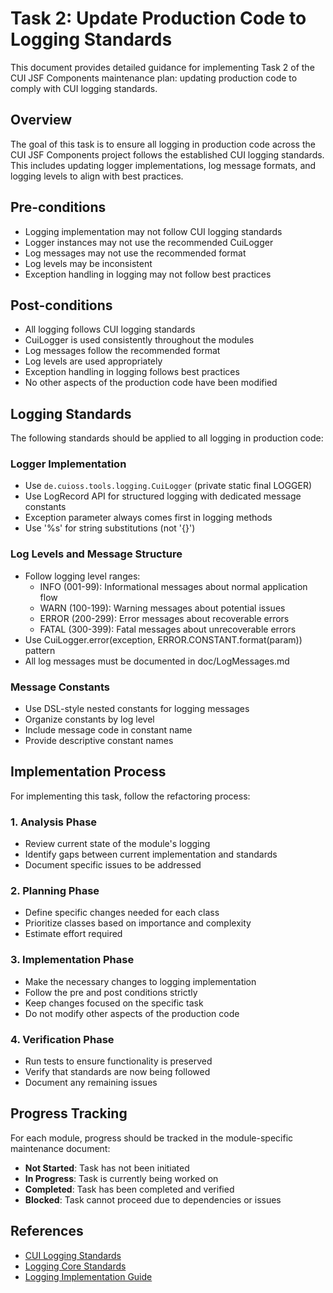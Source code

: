 # Task 2: Update Production Code to Logging Standards

This document provides detailed guidance for implementing Task 2 of the CUI JSF Components maintenance plan: updating production code to comply with CUI logging standards.

## Overview

The goal of this task is to ensure all logging in production code across the CUI JSF Components project follows the established CUI logging standards. This includes updating logger implementations, log message formats, and logging levels to align with best practices.

## Pre-conditions

- Logging implementation may not follow CUI logging standards
- Logger instances may not use the recommended CuiLogger
- Log messages may not use the recommended format
- Log levels may be inconsistent
- Exception handling in logging may not follow best practices

## Post-conditions

- All logging follows CUI logging standards
- CuiLogger is used consistently throughout the modules
- Log messages follow the recommended format
- Log levels are used appropriately
- Exception handling in logging follows best practices
- No other aspects of the production code have been modified

## Logging Standards

The following standards should be applied to all logging in production code:

### Logger Implementation

- Use `de.cuioss.tools.logging.CuiLogger` (private static final LOGGER)
- Use LogRecord API for structured logging with dedicated message constants
- Exception parameter always comes first in logging methods
- Use '%s' for string substitutions (not '{}')

### Log Levels and Message Structure

- Follow logging level ranges:
  - INFO (001-99): Informational messages about normal application flow
  - WARN (100-199): Warning messages about potential issues
  - ERROR (200-299): Error messages about recoverable errors
  - FATAL (300-399): Fatal messages about unrecoverable errors
- Use CuiLogger.error(exception, ERROR.CONSTANT.format(param)) pattern
- All log messages must be documented in doc/LogMessages.md

### Message Constants

- Use DSL-style nested constants for logging messages
- Organize constants by log level
- Include message code in constant name
- Provide descriptive constant names

## Implementation Process

For implementing this task, follow the refactoring process:

### 1. Analysis Phase

- Review current state of the module's logging
- Identify gaps between current implementation and standards
- Document specific issues to be addressed

### 2. Planning Phase

- Define specific changes needed for each class
- Prioritize classes based on importance and complexity
- Estimate effort required

### 3. Implementation Phase

- Make the necessary changes to logging implementation
- Follow the pre and post conditions strictly
- Keep changes focused on the specific task
- Do not modify other aspects of the production code

### 4. Verification Phase

- Run tests to ensure functionality is preserved
- Verify that standards are now being followed
- Document any remaining issues

## Progress Tracking

For each module, progress should be tracked in the module-specific maintenance document:

- **Not Started**: Task has not been initiated
- **In Progress**: Task is currently being worked on
- **Completed**: Task has been completed and verified
- **Blocked**: Task cannot proceed due to dependencies or issues

## References

- [CUI Logging Standards](https://github.com/cuioss/cui-llm-rules/tree/main/standards/logging)
- [Logging Core Standards](https://github.com/cuioss/cui-llm-rules/tree/main/standards/logging/core-standards.adoc)
- [Logging Implementation Guide](https://github.com/cuioss/cui-llm-rules/tree/main/standards/logging/implementation-guide.adoc)